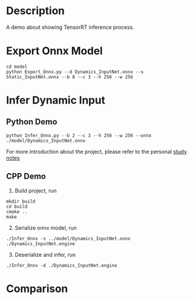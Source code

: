 # Description
A demo about showing TensorRT inference process.

# Export Onnx Model
```
cd model
python Export_Onnx.py --d Dynamics_InputNet.onnx --s Static_InputNet.onnx --b 8 --c 3 --h 256 --w 256
```
# Infer Dynamic Input
## Python Demo
```python Infer_Onnx.py --b 2 --c 3 --h 256 --w 256 --onnx ./model/Dynamics_InputNet.onnx``` <br />

For more introduction about the project, please refer to the personal [study notes](https://blog.csdn.net/weixin_43863869/article/details/128651343?csdn_share_tail=%7B%22type%22%3A%22blog%22%2C%22rType%22%3A%22article%22%2C%22rId%22%3A%22128651343%22%2C%22source%22%3A%22weixin_43863869%22%7D)

## CPP Demo
1. Build project, run
```
mkdir build
cd build
cmake ..
make
```
2. Serialize onnx model, run
```
./Infer_Onnx -s ../model/Dynamics_InputNet.onnx ./Dynamics_InputNet.engine
```
3. Deserialize and infer, run
```
./Infer_Onnx -d ./Dynamics_InputNet.engine
```
# Comparison


